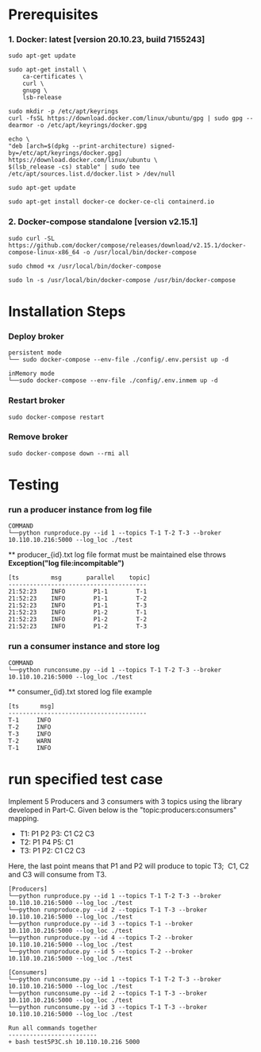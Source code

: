 # Prerequisites

### 1. Docker: latest [version 20.10.23, build 7155243]

    sudo apt-get update

    sudo apt-get install \
        ca-certificates \
        curl \
        gnupg \
        lsb-release

    sudo mkdir -p /etc/apt/keyrings
    curl -fsSL https://download.docker.com/linux/ubuntu/gpg | sudo gpg --dearmor -o /etc/apt/keyrings/docker.gpg

    echo \
    "deb [arch=$(dpkg --print-architecture) signed-by=/etc/apt/keyrings/docker.gpg] https://download.docker.com/linux/ubuntu \
    $(lsb_release -cs) stable" | sudo tee /etc/apt/sources.list.d/docker.list > /dev/null

    sudo apt-get update

    sudo apt-get install docker-ce docker-ce-cli containerd.io

### 2. Docker-compose standalone [version v2.15.1]
    sudo curl -SL https://github.com/docker/compose/releases/download/v2.15.1/docker-compose-linux-x86_64 -o /usr/local/bin/docker-compose
    
    sudo chmod +x /usr/local/bin/docker-compose
    
    sudo ln -s /usr/local/bin/docker-compose /usr/bin/docker-compose




# Installation Steps

### Deploy broker 
    persistent mode
    └── sudo docker-compose --env-file ./config/.env.persist up -d

    inMemory mode
    └──sudo docker-compose --env-file ./config/.env.inmem up -d

### Restart broker 
    sudo docker-compose restart

### Remove broker
    sudo docker-compose down --rmi all

# Testing

### run a producer instance from log file
    COMMAND
    └──python runproduce.py --id 1 --topics T-1 T-2 T-3 --broker 10.110.10.216:5000 --log_loc ./test

** producer_{id}.txt log file format must be maintained else throws <strong>Exception("log file:incompitable")</strong>

    [ts         msg       parallel    topic]
    ---------------------------------------
    21:52:23	INFO		P1-1		T-1
    21:52:23	INFO		P1-1		T-2
    21:52:23	INFO		P1-1		T-3
    21:52:23	INFO		P1-2		T-1
    21:52:23	INFO		P1-2		T-2
    21:52:23	INFO		P1-2		T-3

### run a consumer instance and store log
    COMMAND
    └──python runconsume.py --id 1 --topics T-1 T-2 T-3 --broker 10.110.10.216:5000 --log_loc ./test

** consumer_{id}.txt stored log file example 

    [ts      msg]
    ---------------------------------------
    T-1     INFO
    T-2     INFO
    T-3     INFO
    T-2     WARN
    T-1     INFO

# run specified test case
Implement 5 Producers and 3 consumers with 3 topics using the library developed in Part-C. Given below is the "topic:producers:consumers" mapping.

+ T1: P1 P2 P3: C1 C2 C3
+ T2: P1 P4 P5: C1 
+ T3: P1 P2: C1 C2 C3

Here, the last point means that P1 and P2 will produce to topic T3;  C1, C2 and C3 will consume from T3.

    [Producers]
    └──python runproduce.py --id 1 --topics T-1 T-2 T-3 --broker 10.110.10.216:5000 --log_loc ./test
    └──python runproduce.py --id 2 --topics T-1 T-3 --broker 10.110.10.216:5000 --log_loc ./test
    └──python runproduce.py --id 3 --topics T-1 --broker 10.110.10.216:5000 --log_loc ./test
    └──python runproduce.py --id 4 --topics T-2 --broker 10.110.10.216:5000 --log_loc ./test
    └──python runproduce.py --id 5 --topics T-2 --broker 10.110.10.216:5000 --log_loc ./test

    [Consumers]
    └──python runconsume.py --id 1 --topics T-1 T-2 T-3 --broker 10.110.10.216:5000 --log_loc ./test
    └──python runconsume.py --id 2 --topics T-1 T-3 --broker 10.110.10.216:5000 --log_loc ./test
    └──python runconsume.py --id 3 --topics T-1 T-3 --broker 10.110.10.216:5000 --log_loc ./test

    Run all commands together
    -------------------------
    + bash test5P3C.sh 10.110.10.216 5000